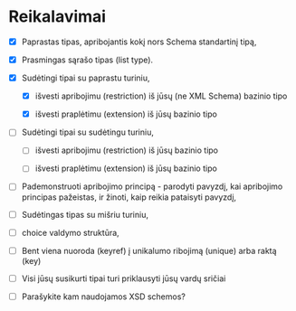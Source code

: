 # Reikalavimai

- [x] Paprastas tipas, apribojantis kokį nors Schema standartinį tipą,

- [x] Prasmingas sąrašo tipas (list type).

- [x] Sudėtingi tipai su paprastu turiniu,

  - [x] išvesti apribojimu (restriction) iš jūsų (ne XML Schema) bazinio tipo

  - [x] išvesti praplėtimu (extension) iš jūsų bazinio tipo

- [ ] Sudėtingi tipai su sudėtingu turiniu,

  - [ ] išvesti apribojimu (restriction) iš jūsų bazinio tipo

  - [ ] išvesti praplėtimu (extension) iš jūsų bazinio tipo

- [ ] Pademonstruoti apribojimo principą - parodyti pavyzdį, kai apribojimo principas pažeistas, ir žinoti, kaip reikia pataisyti pavyzdį,

- [ ] Sudėtingas tipas su mišriu turiniu,

- [ ] choice valdymo struktūra,

- [ ] Bent viena nuoroda (keyref) į unikalumo ribojimą (unique) arba raktą (key)

- [ ] Visi jūsų susikurti tipai turi priklausyti jūsų vardų sričiai

- [ ] Parašykite kam naudojamos XSD schemos?
